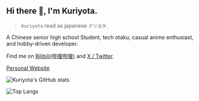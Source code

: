 

## Hi there 👋, I'm Kuriyota.

> `Kuriyota` read as japanese `クリヨタ`.

A Chinese senior high school Student, tech otaku, casual anime enthusiast, and hobby-driven developer.

Find me on [Bilibili(哔哩哔哩)](https://space.bilibili.com/650631530) and [X / Twitter](https://x.com/cn_Kuriyota).

[Personal Website](https://kuriyoto.com/)

![Kuriyota's GitHub stats](https://github-readme-stats.vercel.app/api?username=Kuriyota&show_icons=true&text_bold=true&hide_rank=true)

![Top Langs](https://github-readme-stats.vercel.app/api/top-langs/?username=kuriyota)
